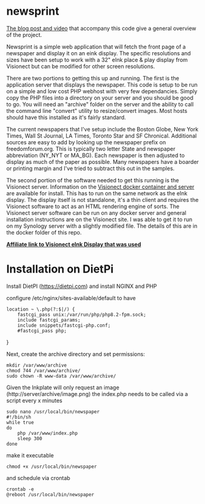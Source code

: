 # newsprint

[The blog post and video](https://gregraiz.com/posts/i-made-an-eink-newspaper) that accompany this code give a general overview of the project. 

Newsprint is a simple web application that will fetch the front page of a newspaper and display it on an eink display. The specific resolutions and sizes have been setup to work with a 32" eInk place & play display from Visionect but can be modified for other screen resolutions.  

There are two portions to getting this up and running. The first is the application server that displays the newspaper. This code is setup to be run on a simple and low cost PHP webhost with very few dependancies.  Simply copy the PHP files into a directory on your server and you should be good to go. You will need an "archive" folder on the server and the ability to call the command line "convert" utility to resize/convert images. Most hosts should have this installed as it's fairly standard. 

The current newspapers that I've setup include the Boston Globe, New York Times, Wall St Journal, LA Times, Toronto Star and SF Chronical. Additional sources are easy to add by looking up the newspaper prefix on freedomforum.org. This is typically two letter State and newspaper abbreviation (NY_NYT or MA_BG). Each newspaper is then adjusted to display as much of the paper as possible. Many newspapers have a boarder or printing margin and I've tried to subtract this out in the samples.

The second portion of the software needed to get this running is the Visionect server. Information on the [Visionect docker container and server](https://docs.visionect.com/VisionectSoftwareSuite/Installation.html) are available for install. This has to run on the same network as the eInk display.  The display itself is not standalone, it's a thin client and requires the Visionect software to act as an HTML rendering engine of sorts.  The Visionect server software can be run on any docker server and general installation instructions are on the Visionect site. I was able to get it to run on my Synology server with a slightly modified file. The details of this are in the docker folder of this repo. 

[__Affiliate link to Visionect eInk Display that was used__](https://www.visionect.com/ref/graiz/)


# Installation on DietPi

Install DietPI (https://dietpi.com) and install NGINX and PHP

configure /etc/nginx/sites-available/default to have

	location ~ \.php(?:$|/) {
		fastcgi_pass unix:/var/run/php/php8.2-fpm.sock;
		include fastcgi_params;
		include snippets/fastcgi-php.conf;
		#fastcgi_pass php;
  }

Next, create the archive directory and set permissions:

	mkdir /var/www/archive
 	chmod 744 /var/www/archive/
 	sudo chown -R www-data /var/www/archive/

Given the Inkplate will only request an image (http://server/archive/image.png) the index.php needs to be called via a script every x minutes

	sudo nano /usr/local/bin/newspaper
  	#!/bin/sh  
  	while true  
  	do  
    	php /var/www/index.php  
    	sleep 300  
  	done

make it executable

	chmod +x /usr/local/bin/newspaper

and schedule via crontab

	crontab -e
  	@reboot /usr/local/bin/newspaper

